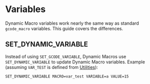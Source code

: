 # Variables

Dynamic Macro variables work nearly the same way as standard `gcode_macro` variables. This guide covers the differences.

## SET_DYNAMIC_VARIABLE

Instead of using `SET_GCODE_VARIABLE`, Dynamic Macros use `SET_DYNAMIC_VARIABLE` to update Dynamic Macro variables. Example (assuming `VAR_TEST` is defined from [Utilities](utilities.md)):

```
SET_DYNAMIC_VARIABLE MACRO=var_test VARIABLE=a VALUE=15
```